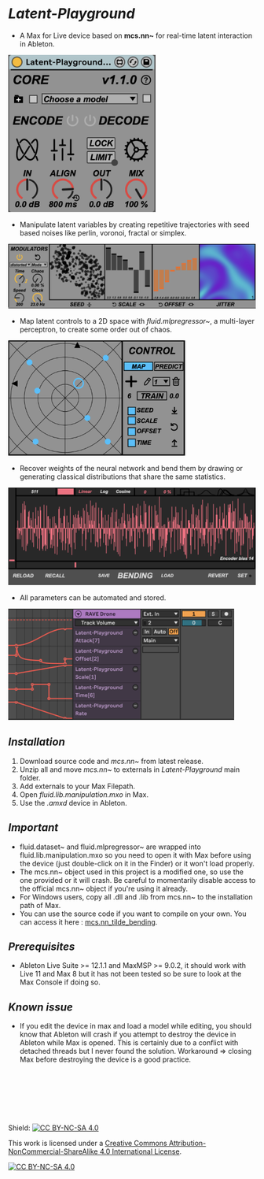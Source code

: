 # _Latent-Playground_
- A Max for Live device based on **mcs.nn~** for real-time latent interaction in Ableton.

<img src="/assets/Core.png" width="300">  

- Manipulate latent variables by creating repetitive trajectories with seed based noises like perlin, voronoi, fractal or simplex.

<img src="/assets/Manipulation.png">

- Map latent controls to a 2D space with _fluid.mlpregressor~_, a multi-layer perceptron, to create some order out of chaos.

<img src="/assets/Control.png" width="360">

- Recover weights of the neural network and bend them by drawing or generating classical distributions that share the same statistics.

<img src="/assets/Bending.png" width="600">

- All parameters can be automated and stored. 

<img src="/assets/Automations.png" width="460">


## _Installation_

1. Download source code and _mcs.nn~_ from latest release.
2. Unzip all and move _mcs.nn~_ to externals in _Latent-Playground_ main folder.
3. Add externals to your Max Filepath.
4. Open _fluid.lib.manipulation.mxo_ in Max. 
5. Use the _.amxd_ device in Ableton.


## _Important_ 
- fluid.dataset~ and fluid.mlpregressor~ are wrapped into fluid.lib.manipulation.mxo so you need to open it with Max before using the device (just double-click on it in the Finder) or it won't load properly. 
- The mcs.nn~ object used in this project is a modified one, so use the one provided or it will crash. Be careful to momentarily disable access to the official mcs.nn~ object if you're using it already. 
- For Windows users, copy all .dll and .lib from mcs.nn~ to the installation path of Max.
- You can use the source code if you want to compile on your own. You can access it here : [mcs.nn_tilde_bending](https://github.com/LucasBrgt/mcs.nn_tilde_bending_MaxMSP).


## _Prerequisites_
- Ableton Live Suite >= 12.1.1 and MaxMSP >= 9.0.2, it should work with Live 11 and Max 8 but it has not been tested so be sure to look at the Max Console if doing so.

## _Known issue_
- If you edit the device in max and load a model while editing, you should know that Ableton will crash if you attempt to destroy the device in Ableton while Max is opened. This is certainly due to a conflict with detached threads but I never found the solution. Workaround => closing Max before destroying the device is a good practice. 

&nbsp;  
&nbsp;
&nbsp;  
&nbsp;
---

Shield: [![CC BY-NC-SA 4.0][cc-by-nc-sa-shield]][cc-by-nc-sa]

This work is licensed under a
[Creative Commons Attribution-NonCommercial-ShareAlike 4.0 International License][cc-by-nc-sa].

[![CC BY-NC-SA 4.0][cc-by-nc-sa-image]][cc-by-nc-sa]

[cc-by-nc-sa]: http://creativecommons.org/licenses/by-nc-sa/4.0/
[cc-by-nc-sa-image]: https://licensebuttons.net/l/by-nc-sa/4.0/88x31.png
[cc-by-nc-sa-shield]: https://img.shields.io/badge/License-CC%20BY--NC--SA%204.0-lightgrey.svg
